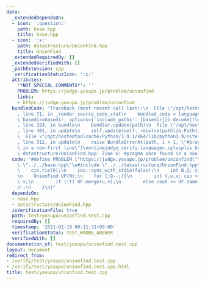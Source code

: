 ```yaml
---
data:
  _extendedDependsOn:
  - icon: ':question:'
    path: base.hpp
    title: base.hpp
  - icon: ':x:'
    path: datastructure/UnionFind.hpp
    title: UnionFind
  _extendedRequiredBy: []
  _extendedVerifiedWith: []
  _pathExtension: cpp
  _verificationStatusIcon: ':x:'
  attributes:
    '*NOT_SPECIAL_COMMENTS*': ''
    PROBLEM: https://judge.yosupo.jp/problem/unionfind
    links:
    - https://judge.yosupo.jp/problem/unionfind
  bundledCode: "Traceback (most recent call last):\n  File \"/opt/hostedtoolcache/Python/3.9.1/x64/lib/python3.9/site-packages/onlinejudge_verify/documentation/build.py\"\
    , line 71, in _render_source_code_stat\n    bundled_code = language.bundle(stat.path,\
    \ basedir=basedir, options={'include_paths': [basedir]}).decode()\n  File \"/opt/hostedtoolcache/Python/3.9.1/x64/lib/python3.9/site-packages/onlinejudge_verify/languages/cplusplus.py\"\
    , line 193, in bundle\n    bundler.update(path)\n  File \"/opt/hostedtoolcache/Python/3.9.1/x64/lib/python3.9/site-packages/onlinejudge_verify/languages/cplusplus_bundle.py\"\
    , line 401, in update\n    self.update(self._resolve(pathlib.Path(included), included_from=path))\n\
    \  File \"/opt/hostedtoolcache/Python/3.9.1/x64/lib/python3.9/site-packages/onlinejudge_verify/languages/cplusplus_bundle.py\"\
    , line 312, in update\n    raise BundleErrorAt(path, i + 1, \"#pragma once found\
    \ in a non-first line\")\nonlinejudge_verify.languages.cplusplus_bundle.BundleErrorAt:\
    \ datastructure/UnionFind.hpp: line 6: #pragma once found in a non-first line\n"
  code: "#define PROBLEM \"https://judge.yosupo.jp/problem/unionfind\"\n\n#include\
    \ \"../../base.hpp\"\n#include \"../../datastructure/UnionFind.hpp\"\n\nint main(){\n\
    \    cin.tie(0);\n    ios::sync_with_stdio(false);\n    int N,Q; cin >> N >> Q;\n\
    \n    UnionFind UF(N);\n    for (;Q--;){\n        int t,u,v; cin >> t >> u >>\
    \ v;\n        if (!t) UF.merge(u,v);\n        else cout << UF.same(u,v) << '\\\
    n';\n    }\n}"
  dependsOn:
  - base.hpp
  - datastructure/UnionFind.hpp
  isVerificationFile: true
  path: test/yosupo/unionfind.test.cpp
  requiredBy: []
  timestamp: '2021-01-19 00:11:31+09:00'
  verificationStatus: TEST_WRONG_ANSWER
  verifiedWith: []
documentation_of: test/yosupo/unionfind.test.cpp
layout: document
redirect_from:
- /verify/test/yosupo/unionfind.test.cpp
- /verify/test/yosupo/unionfind.test.cpp.html
title: test/yosupo/unionfind.test.cpp
---
```

